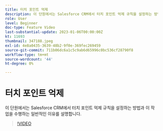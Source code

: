 ```yaml
---
title: 터치 포인트 억제
description: 이 단원에서는 Salesforce CRM에서 터치 포인트 억제 규칙을 설정하는 방법과 이 작업을 수행하는 일반적인 이유를 설명합니다.
role: User
level: Beginner
doc-type: Feature Video
last-substantial-update: 2023-01-06T00:00:00Z
kt: 11693
thumbnail: 347188.jpeg
exl-id: 4e8a0435-3639-48b2-9f0e-369fec269459
source-git-commit: 711b06dc6a1c5c9ab6d65996c0bc536cf28790f8
workflow-type: tm+mt
source-wordcount: '44'
ht-degree: 0%

---
```


# 터치 포인트 억제

이 단원에서는 Salesforce CRM에서 터치 포인트 억제 규칙을 설정하는 방법과 이 작업을 수행하는 일반적인 이유를 설명합니다.

>[!VIDEO](https://video.tv.adobe.com/v/347188/?quality=12&learn=on)
